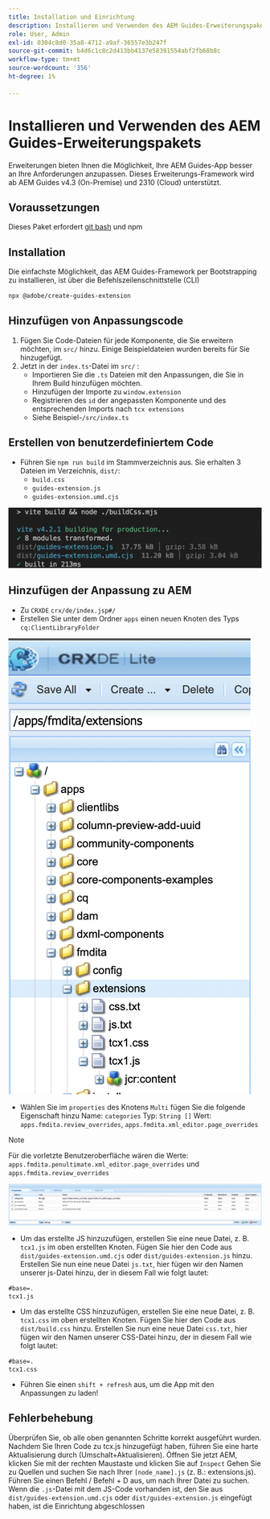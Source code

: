```yaml
---
title: Installation und Einrichtung
description: Installieren und Verwenden des AEM Guides-Erweiterungspakets
role: User, Admin
exl-id: 0304c8d0-35a8-4712-a9af-36557e3b247f
source-git-commit: b4d6c1c8c2d413bb4137e58391554abf2fb68b8c
workflow-type: tm+mt
source-wordcount: '356'
ht-degree: 1%

---
```


# Installieren und Verwenden des AEM Guides-Erweiterungspakets

Erweiterungen bieten Ihnen die Möglichkeit, Ihre AEM Guides-App besser an Ihre Anforderungen anzupassen. Dieses Erweiterungs-Framework wird ab AEM Guides v4.3 (On-Premise) und 2310 (Cloud) unterstützt.

## Voraussetzungen

Dieses Paket erfordert [git bash](https://github.com/git-guides/install-git) und npm

## Installation

Die einfachste Möglichkeit, das AEM Guides-Framework per Bootstrapping zu installieren, ist über die Befehlszeilenschnittstelle (CLI)

```bash
npx @adobe/create-guides-extension
```

## Hinzufügen von Anpassungscode

1. Fügen Sie Code-Dateien für jede Komponente, die Sie erweitern möchten, im `src/` hinzu. Einige Beispieldateien wurden bereits für Sie hinzugefügt.
2. Jetzt in der `index.ts`-Datei im `src/` :
   - Importieren Sie die `.ts` Dateien mit den Anpassungen, die Sie in Ihrem Build hinzufügen möchten.
   - Hinzufügen der Importe zu `window.extension`
   - Registrieren des `id` der angepassten Komponente und des entsprechenden Imports nach `tcx extensions`
   - Siehe Beispiel-`/src/index.ts`

## Erstellen von benutzerdefiniertem Code

- Führen Sie `npm run build` im Stammverzeichnis aus. Sie erhalten 3 Dateien im Verzeichnis, `dist/`:
   - `build.css`
   - `guides-extension.js`
   - `guides-extension.umd.cjs`

![Ausgabe erstellen](./../imgs/build_output.png)

## Hinzufügen der Anpassung zu AEM

- Zu `CRXDE` `crx/de/index.jsp#/`
- Erstellen Sie unter dem Ordner `apps` einen neuen Knoten des Typs `cq:ClientLibraryFolder`

![Ordnerstruktur](./../imgs/crxde_folder_structure.png)

- Wählen Sie im `properties` des Knotens `Multi` fügen Sie die folgende Eigenschaft hinzu
Name: `categories`
Typ: `String []`
Wert: `apps.fmdita.review_overrides`, `apps.fmdita.xml_editor.page_overrides`

>[!NOTE]
>
> Für die vorletzte Benutzeroberfläche wären die Werte: `apps.fmdita.penultimate.xml_editor.page_overrides` und `apps.fmdita.review_overrides`


![Ordnereigenschaften](./../imgs/crxde_folder_properties.png)

- Um das erstellte JS hinzuzufügen, erstellen Sie eine neue Datei, z. B. `tcx1.js` im oben erstellten Knoten. Fügen Sie hier den Code aus `dist/guides-extension.umd.cjs` oder `dist/guides-extension.js` hinzu. Erstellen Sie nun eine neue Datei `js.txt`, hier fügen wir den Namen unserer js-Datei hinzu, der in diesem Fall wie folgt lautet:

```t
#base=.
tcx1.js
```

- Um das erstellte CSS hinzuzufügen, erstellen Sie eine neue Datei, z. B. `tcx1.css` im oben erstellten Knoten. Fügen Sie hier den Code aus `dist/build.css` hinzu. Erstellen Sie nun eine neue Datei `css.txt`, hier fügen wir den Namen unserer CSS-Datei hinzu, der in diesem Fall wie folgt lautet:

```t
#base=.
tcx1.css
```

- Führen Sie einen `shift + refresh` aus, um die App mit den Anpassungen zu laden!

## Fehlerbehebung

Überprüfen Sie, ob alle oben genannten Schritte korrekt ausgeführt wurden.
Nachdem Sie Ihren Code zu tcx.js hinzugefügt haben, führen Sie eine harte Aktualisierung durch (Umschalt+Aktualisieren).
Öffnen Sie jetzt AEM, klicken Sie mit der rechten Maustaste und klicken Sie auf `Inspect`
Gehen Sie zu Quellen und suchen Sie nach Ihrer `[node_name].js` (z. B.: extensions.js). Führen Sie einen Befehl / Befehl + D aus, um nach Ihrer Datei zu suchen. Wenn die `.js`-Datei mit dem JS-Code vorhanden ist, den Sie aus `dist/guides-extension.umd.cjs` oder `dist/guides-extension.js` eingefügt haben, ist die Einrichtung abgeschlossen
